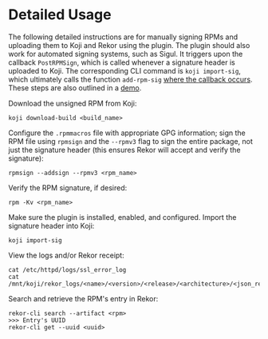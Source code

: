 
# Detailed Usage

The following detailed instructions are for manually signing RPMs and uploading them to Koji and Rekor using the plugin. The plugin should also work for automated signing systems, such as Sigul. It triggers upon the callback `PostRPMSign`, which is called whenever a signature header is uploaded to Koji. The corresponding CLI command is `koji import-sig`, which ultimately calls the function `add-rpm-sig` [where the callback occurs](https://github.com/koji-project/koji/blob/d0507c4d2d2269daa984db642e3bd957dff18948/hub/kojihub.py#L7628).
These steps are also outlined in a [demo](https://drive.google.com/file/d/1W-g0dlfXp1kM-MPVtu7sJHn1WPAKbu8g/view?usp=sharing).


Download the unsigned RPM from Koji:
```
koji download-build <build_name>
```
Configure the `.rpmmacros` file with appropriate GPG information; sign the RPM file using `rpmsign` and the `--rpmv3` flag to sign the entire package, not just the signature header (this ensures Rekor will accept and verify the signature):
```
rpmsign --addsign --rpmv3 <rpm_name>
```
Verify the RPM signature, if desired:
```
rpm -Kv <rpm_name>
```
Make sure the plugin is installed, enabled, and configured. Import the signature header into Koji:
```
koji import-sig
```
View the logs and/or Rekor receipt:
```
cat /etc/httpd/logs/ssl_error_log
cat /mnt/koji/rekor_logs/<name>/<version>/<release>/<architecture>/<json_receipt>
```
Search and retrieve the RPM's entry in Rekor:
```
rekor-cli search --artifact <rpm>
>>> Entry's UUID
rekor-cli get --uuid <uuid>
```
